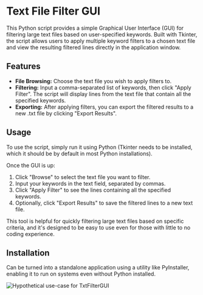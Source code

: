# Text File Filter GUI

This Python script provides a simple Graphical User Interface (GUI) for filtering large text files based on user-specified keywords. Built with Tkinter, the script allows users to apply multiple keyword filters to a chosen text file and view the resulting filtered lines directly in the application window.

## Features

- **File Browsing:** Choose the text file you wish to apply filters to.
- **Filtering:** Input a comma-separated list of keywords, then click "Apply Filter". The script will display lines from the text file that contain all the specified keywords.
- **Exporting:** After applying filters, you can export the filtered results to a new .txt file by clicking "Export Results".

## Usage

To use the script, simply run it using Python (Tkinter needs to be installed, which it should be by default in most Python installations).

Once the GUI is up:

1. Click "Browse" to select the text file you want to filter.
2. Input your keywords in the text field, separated by commas.
3. Click "Apply Filter" to see the lines containing all the specified keywords.
4. Optionally, click "Export Results" to save the filtered lines to a new text file.

This tool is helpful for quickly filtering large text files based on specific criteria, and it's designed to be easy to use even for those with little to no coding experience.

## Installation

Can be turned into a standalone application using a utility like PyInstaller, enabling it to run on systems even without Python installed.

![Hypothetical use-case for TxtFilterGUI]([url](https://i.imgur.com/ebQ7HRr.png))

